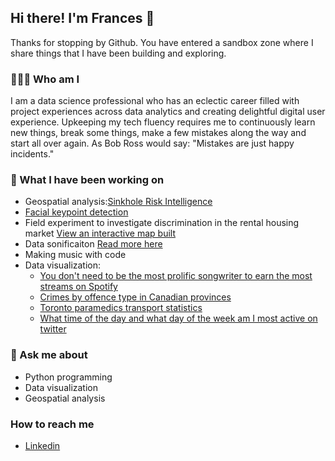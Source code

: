 ## Hi there! I'm Frances 👋

Thanks for stopping by Github. You have entered a sandbox zone where I share things that I have been building and exploring.

### 👩🏻‍🔬 Who am I

I am a data science professional who has an eclectic career filled with project experiences across data analytics and creating delightful digital user experience. Upkeeping my tech fluency requires me to continuously learn new things, break some things, make a few mistakes along the way and start all over again. As Bob Ross would say: "Mistakes are just happy incidents." 

### 🧪 What I have been working on

- Geospatial analysis:[Sinkhole Risk Intelligence](https://www.arcgis.com/apps/dashboards/deb927fddf9c46f8a4dbed9dfd34ecd4)
- [Facial keypoint detection](https://github.com/hannah144/_facial_keypoint_detection)
- Field experiment to investigate discrimination in the rental housing market [View an interactive map built](https://www.google.com/maps/d/u/0/edit?mid=1TvWV2dGcDC-7EQQ6zdbuynnPPOB055H7&usp=sharing)
- Data sonificaiton [Read more here](https://dlab.berkeley.edu/news/stumbling-upon-data-sonification-when-i-fused-my-passion-music-coding)
- Making music with code
- Data visualization: 
  - [You don't need to be the most prolific songwriter to earn the most streams on Spotify](https://public.tableau.com/app/profile/franny/viz/Spotify2021Top200/Dashboard1)
  - [Crimes by offence type in Canadian provinces](https://public.tableau.com/app/profile/franny/viz/CrimesinCanadianProvinces1962-2000/CrimeDashboard)
  - [Toronto paramedics transport statistics](https://public.tableau.com/app/profile/franny/viz/paramedics_transport/Dashboard1)
  - [What time of the day and what day of the week am I most active on twitter](https://public.tableau.com/app/profile/franny/viz/Mytweetsaroundtheclock/Dashboard1)

### 💬 Ask me about
- Python programming
- Data visualization
- Geospatial analysis

### How to reach me
- [Linkedin](https://www.linkedin.com/in/frances-leung/)

